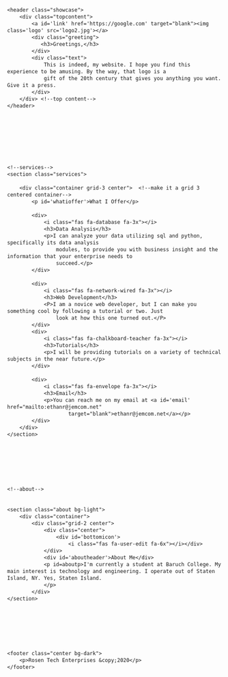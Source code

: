 <!DOCTYPE html>
<html lang="en">

<head>
    <meta charset="UTF-8">
    <meta name="viewport" content="width=device-width, initial-scale=1.0">
    <link rel='stylesheet' href='index.css'>
    <link rel="stylesheet" href="https://pro.fontawesome.com/releases/v5.10.0/css/all.css"
        integrity="sha384-AYmEC3Yw5cVb3ZcuHtOA93w35dYTsvhLPVnYs9eStHfGJvOvKxVfELGroGkvsg+p" crossorigin="anonymous" />
    <title>Rosen Tech Enterprises</title>
</head>

<body>





    <header class="showcase">
        <div class="topcontent">
            <a id='link' href='https://google.com' target="blank"><img class='logo' src='logo2.jpg'></a>
            <div class="greeting">
               <h3>Greetings,</h3> 
            </div>
            <div class="text">
                This is indeed, my website. I hope you find this experience to be amusing. By the way, that logo is a
                gift of the 20th century that gives you anything you want. Give it a press.
            </div>
        </div> <!--top content-->
    </header>








    <!--services-->
    <section class="services">

        <div class="container grid-3 center">  <!--make it a grid 3 centered container-->
            <p id='whatioffer'>What I Offer</p>
    
            <div>
                <i class="fas fa-database fa-3x"></i>
                <h3>Data Analysis</h3>
                <p>I can analyze your data utilizing sql and python, specifically its data analysis
                    modules, to provide you with business insight and the information that your enterprise needs to
                    succeed.</p>
            </div>

            <div>
                <i class="fas fa-network-wired fa-3x"></i>
                <h3>Web Development</h3>
                <P>I am a novice web developer, but I can make you something cool by following a tutorial or two. Just
                    look at how this one turned out.</P>
            </div>
            <div>
                <i class="fas fa-chalkboard-teacher fa-3x"></i>
                <h3>Tutorials</h3>
                <p>I will be providing tutorials on a variety of technical subjects in the near future.</p>
            </div>

            <div>
                <i class="fas fa-envelope fa-3x"></i>
                <h3>Email</h3>
                <p>You can reach me on my email at <a id='email' href="mailto:ethanr@jemcom.net"
                        target="blank">ethanr@jemcom.net</a></p>
            </div>
        </div>
    </section>







    <!--about-->


    <section class="about bg-light">
        <div class="container">
            <div class="grid-2 center">
                <div class="center">
                    <div id='bottomicon'>
                        <i class="fas fa-user-edit fa-6x"></i></div>
                </div>
                <div id='aboutheader'>About Me</div>
                <p id=aboutp>I'm currently a student at Baruch College. My main interest is technology and engineering. I operate out of Staten Island, NY. Yes, Staten Island.
                </p>
            </div>
    </section>





    

    <footer class="center bg-dark">
        <p>Rosen Tech Enterprises &copy;2020</p>
    </footer>

</body>

</html>
